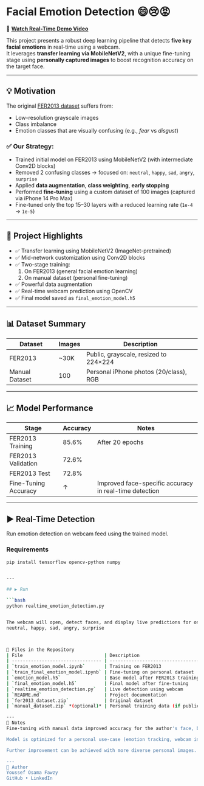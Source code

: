 # Facial Emotion Detection 😄😢😡

🎥 **[Watch Real-Time Demo Video](https://github.com/Youssef-Osama1/Facial_Emotion_Detection/raw/main/demo.mp4)**

This project presents a robust deep learning pipeline that detects **five key facial emotions** in real-time using a webcam.  
It leverages **transfer learning via MobileNetV2**, with a unique fine-tuning stage using **personally captured images** to boost recognition accuracy on the target face.

---

## 💡 Motivation

The original [FER2013 dataset](https://www.kaggle.com/datasets/msambare/fer2013) suffers from:

- Low-resolution grayscale images  
- Class imbalance  
- Emotion classes that are visually confusing (e.g., *fear* vs *disgust*)

### ✅ Our Strategy:

- Trained initial model on FER2013 using MobileNetV2 (with intermediate Conv2D blocks)
- Removed 2 confusing classes → focused on: `neutral`, `happy`, `sad`, `angry`, `surprise`
- Applied **data augmentation**, **class weighting**, **early stopping**
- Performed **fine-tuning** using a custom dataset of 100 images (captured via iPhone 14 Pro Max)
- Fine-tuned only the top 15–30 layers with a reduced learning rate (`1e-4` → `1e-5`)

---

## 🔧 Project Highlights

- ✅ Transfer learning using MobileNetV2 (ImageNet-pretrained)
- ✅ Mid-network customization using Conv2D blocks
- ✅ Two-stage training:
  1. On FER2013 (general facial emotion learning)
  2. On manual dataset (personal fine-tuning)
- ✅ Powerful data augmentation
- ✅ Real-time webcam prediction using OpenCV
- ✅ Final model saved as `final_emotion_model.h5`

---

## 📊 Dataset Summary

| Dataset        | Images | Description |
|----------------|--------|-------------|
| FER2013        | ~30K   | Public, grayscale, resized to 224×224 |
| Manual Dataset | 100    | Personal iPhone photos (20/class), RGB |

---

## 📈 Model Performance

| Stage                  | Accuracy | Notes                      |
|------------------------|----------|----------------------------|
| FER2013 Training       | 85.6%    | After 20 epochs            |
| FER2013 Validation     | 72.6%    |                            |
| FER2013 Test           | 72.8%    |                            |
| Fine-Tuning Accuracy   | ↑        | Improved face-specific accuracy in real-time detection |

---

## ▶️ Real-Time Detection

Run emotion detection on webcam feed using the trained model.

### Requirements

```bash
pip install tensorflow opencv-python numpy


---

## ▶️ Run

```bash
python realtime_emotion_detection.py


The webcam will open, detect faces, and display live predictions for one of the following emotions:
neutral, happy, sad, angry, surprise



📂 Files in the Repository
| File                              | Description                        |
| --------------------------------- | ---------------------------------- |
| `train_emotion_model.ipynb`       | Training on FER2013                |
| `train_final_emotion_model.ipynb` | Fine-tuning on personal dataset    |
| `emotion_model.h5`                | Base model after FER2013 training  |
| `final_emotion_model.h5`          | Final model after fine-tuning      |
| `realtime_emotion_detection.py`   | Live detection using webcam        |
| `README.md`                       | Project documentation              |
| `fer2013_dataset.zip`             | Original dataset                   |
| `manual_dataset.zip` *(optional)* | Personal training data (if public) |

---
📌 Notes
Fine-tuning with manual data improved accuracy for the author's face, but reduced generalization for other faces.

Model is optimized for a personal use-case (emotion tracking, webcam interfaces, etc.)

Further improvement can be achieved with more diverse personal images.

---
👤 Author
Youssef Osama Fawzy
GitHub • LinkedIn